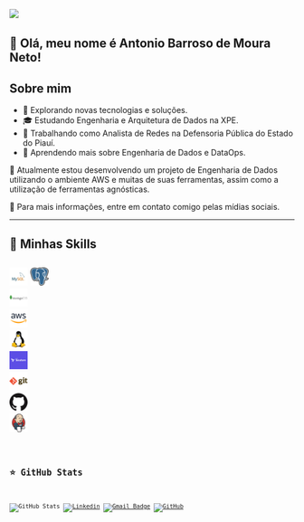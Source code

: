 ![](https://komarev.com/ghpvc/?username=netobarrosopro&color=006bed)

## 💜 Olá, meu nome é Antonio Barroso de Moura Neto!

## Sobre mim

- 🤔 Explorando novas tecnologias e soluções.
- 🎓 Estudando Engenharia e Arquitetura de Dados na XPE.
- 💼 Trabalhando como Analista de Redes na Defensoria Pública do Estado do Piauí.
- 🌱 Aprendendo mais sobre Engenharia de Dados e DataOps.

🔭 Atualmente estou desenvolvendo um projeto de Engenharia de Dados utilizando o ambiente AWS e muitas de suas ferramentas,
assim como a utilização de ferramentas agnósticas.

💬 Para mais informações, entre em contato comigo pelas mídias sociais.

---

## 🚀 Minhas Skills


<code><img height="32" src="https://raw.githubusercontent.com/github/explore/80688e429a7d4ef2fca1e82350fe8e3517d3494d/topics/mysql/mysql.png" alt="MySQL"/></code>
<code><img height="32" src="https://raw.githubusercontent.com/github/explore/80688e429a7d4ef2fca1e82350fe8e3517d3494d/topics/postgresql/postgresql.png" alt="PostegreSQL"/><code>
<code><img height="32" src="https://raw.githubusercontent.com/github/explore/80688e429a7d4ef2fca1e82350fe8e3517d3494d/topics/mongodb/mongodb.png" alt="MongoDB"/></code>
<code><img height="32" src="https://raw.githubusercontent.com/github/explore/80688e429a7d4ef2fca1e82350fe8e3517d3494d/topics/aws/aws.png" alt="AWS"/><code>
<code><img height="32" src="https://raw.githubusercontent.com/github/explore/80688e429a7d4ef2fca1e82350fe8e3517d3494d/topics/linux/linux.png" alt="Linux"/></code>
<code><img height="32" src="https://raw.githubusercontent.com/github/explore/80688e429a7d4ef2fca1e82350fe8e3517d3494d/topics/terraform/terraform.png" alt="Terraform"/></code>
<code><img height="32" src="https://raw.githubusercontent.com/github/explore/80688e429a7d4ef2fca1e82350fe8e3517d3494d/topics/git/git.png" alt="Git"/></code>
<code><img height="32" src="https://raw.githubusercontent.com/github/explore/80688e429a7d4ef2fca1e82350fe8e3517d3494d/topics/github/github.png" alt="GitHub"/></code>
<code><img height="32" src="https://raw.githubusercontent.com/github/explore/80688e429a7d4ef2fca1e82350fe8e3517d3494d/topics/jenkins/jenkins.png" alt="Jenkins"/></code>
---

## ⭐ GitHub Stats

![GitHub Stats](https://github-readme-stats.vercel.app/api?username=netobarrosopro&show_icons=true)
[![Linkedin](https://img.shields.io/badge/-antonio--barroso-blue?style=flat-square&logo=Linkedin&logoColor=white&link=https://www.linkedin.com/in/antonio--barroso/)](https://www.linkedin.com/in/antonio--barroso/)
[![Gmail Badge](https://img.shields.io/badge/-netobarroso.pro@gmail.com-006bed?style=flat-square&logo=Gmail&logoColor=white&link=mailto:SEU-EMAIL)](mailto:SEU-EMAIL)
[![GitHub](https://img.shields.io/github/followers/netobarrosopro?label=follow&style=social)](https://github.com/netobarrosopro/)
